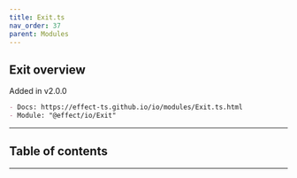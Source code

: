 ```yaml
---
title: Exit.ts
nav_order: 37
parent: Modules
---
```


## Exit overview

Added in v2.0.0

```md
- Docs: https://effect-ts.github.io/io/modules/Exit.ts.html
- Module: "@effect/io/Exit"
```

---

<h2 class="text-delta">Table of contents</h2>

---
